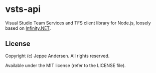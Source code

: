 # vsts-api
Visual Studio Team Services and TFS client library for Node.js, loosely based on [Infinity.NET][0].

[0]: https://github.com/ethomson/infinity.net

## License
Copyright (c) Jeppe Andersen. All rights reserved.

Available under the MIT license (refer to the LICENSE file).